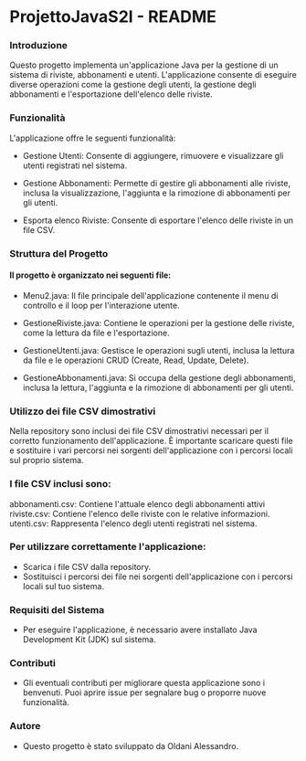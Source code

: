 # ProjettoJavaS2I - README



### Introduzione

Questo progetto implementa un'applicazione Java per la gestione di un sistema di riviste, abbonamenti e utenti. L'applicazione consente di eseguire diverse operazioni come la gestione degli utenti, la gestione degli abbonamenti e l'esportazione dell'elenco delle riviste.

### Funzionalità

L'applicazione offre le seguenti funzionalità:

- Gestione Utenti: Consente di aggiungere, rimuovere e visualizzare gli utenti registrati nel sistema.

- Gestione Abbonamenti: Permette di gestire gli abbonamenti alle riviste, inclusa la visualizzazione, l'aggiunta e la rimozione di abbonamenti per gli utenti.

- Esporta elenco Riviste: Consente di esportare l'elenco delle riviste in un file CSV.

### Struttura del Progetto

#### Il progetto è organizzato nei seguenti file:

- Menu2.java: Il file principale dell'applicazione contenente il menu di controllo e il loop per l'interazione utente.

- GestioneRiviste.java: Contiene le operazioni per la gestione delle riviste, come la lettura da file e l'esportazione.

- GestioneUtenti.java: Gestisce le operazioni sugli utenti, inclusa la lettura da file e le operazioni CRUD (Create, Read, Update, Delete).

- GestioneAbbonamenti.java: Si occupa della gestione degli abbonamenti, inclusa la lettura, l'aggiunta e la rimozione di abbonamenti per gli utenti.

### Utilizzo dei file CSV dimostrativi

Nella repository sono inclusi dei file CSV dimostrativi necessari per il corretto funzionamento dell'applicazione. È importante scaricare questi file e sostituire i vari percorsi nei sorgenti dell'applicazione con i percorsi locali sul proprio sistema.

### I file CSV inclusi sono:

abbonamenti.csv: Contiene l'attuale elenco degli abbonamenti attivi
riviste.csv: Contiene l'elenco delle riviste con le relative informazioni.
utenti.csv: Rappresenta l'elenco degli utenti registrati nel sistema.

### Per utilizzare correttamente l'applicazione:

- Scarica i file CSV dalla repository.
- Sostituisci i percorsi dei file nei sorgenti dell'applicazione con i percorsi locali sul tuo sistema.

### Requisiti del Sistema
- Per eseguire l'applicazione, è necessario avere installato Java Development Kit (JDK) sul sistema.

### Contributi
- Gli eventuali contributi per migliorare questa applicazione sono i benvenuti. Puoi aprire issue per segnalare bug o proporre nuove funzionalità.

### Autore
- Questo progetto è stato sviluppato da Oldani Alessandro.

